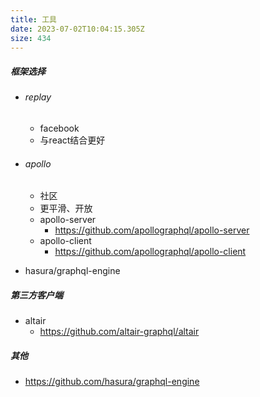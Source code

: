 ```yaml
---
title: 工具
date: 2023-07-02T10:04:15.305Z
size: 434
---
```

##### 框架选择

- ###### replay

  - facebook
  - 与react结合更好

- ###### apollo

  - 社区
  - 更平滑、开放
  - apollo-server
    - https://github.com/apollographql/apollo-server
  - apollo-client
    - https://github.com/apollographql/apollo-client

- hasura/graphql-engine

##### 第三方客户端

- altair
  - https://github.com/altair-graphql/altair



##### 其他

- https://github.com/hasura/graphql-engine
